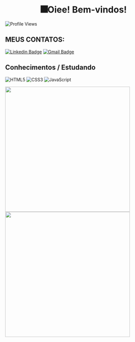 <h1 align="center"> 🎆Oiee! Bem-vindos!</h1>

![Profile Views](http://estruyf-github.azurewebsites.net/api/VisitorHit?user=Silvams-rg&repo=juliaeduarda-rg&countColorcountColor)


<h2>MEUS CONTATOS:</h2>

[![Linkedin Badge](https://img.shields.io/badge/LinkedIn-0077B5?style=for-the-badge&logo=linkedin&logoColor=white)](https://www.linkedin.com/in/luiz-eduardo-miranda-e-silva-507814220/) 
[![Gmail Badge ](https://img.shields.io/badge/Gmail-D14836?style=for-the-badge&logo=gmail&logoColor=white)](mailto:luizdudy317@gmail.com)


<h2>Conhecimentos / Estudando </h2>

![HTML5](https://img.shields.io/badge/HTML5-E34F26?style=for-the-badge&logo=html5&logoColor=white)
![CSS3](https://img.shields.io/badge/CSS3-1572B6?style=for-the-badge&logo=css3&logoColor=white)
![JavaScript](https://img.shields.io/badge/JavaScript-F7DF1E?style=for-the-badge&logo=javascript&logoColor=black)

  <img  align="left"  width="400px" src="https://github-readme-stats.vercel.app/api?username=Silvams-rg&show_icons=true&theme=midnight-purple"/>
  <img  align="left"  width="400px" src="https://github-readme-stats.vercel.app/api/top-langs/?username=Silvams-rg&layout=compact&hide=shell&theme=midnight-purple"/>
